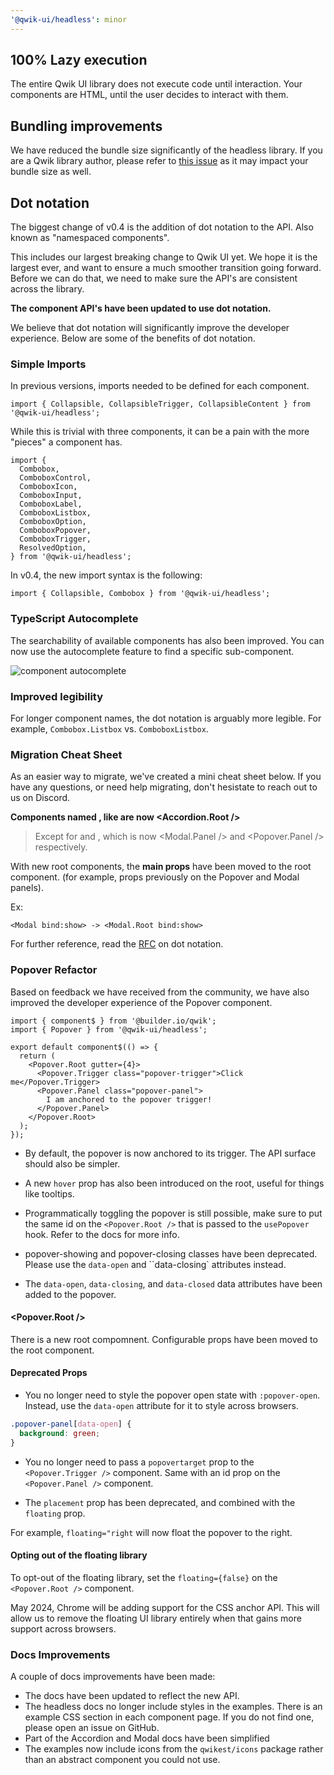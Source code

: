 ```yaml
---
'@qwik-ui/headless': minor
---
```


## 100% Lazy execution

The entire Qwik UI library does not execute code until interaction. Your components are HTML, until the user decides to interact with them.

## Bundling improvements

We have reduced the bundle size significantly of the headless library. If you are a Qwik library author, please refer to [this issue](https://github.com/QwikDev/qwik/issues/5473) as it may impact your bundle size as well.

## Dot notation

The biggest change of v0.4 is the addition of dot notation to the API. Also known as "namespaced components".

This includes our largest breaking change to Qwik UI yet. We hope it is the largest ever, and want to ensure a much smoother transition going forward. Before we can do that, we need to make sure the API's are consistent across the library.

**The component API's have been updated to use dot notation.**

We believe that dot notation will significantly improve the developer experience. Below are some of the benefits of dot notation.

### Simple Imports

In previous versions, imports needed to be defined for each component.

```tsx
import { Collapsible, CollapsibleTrigger, CollapsibleContent } from '@qwik-ui/headless';
```

While this is trivial with three components, it can be a pain with the more "pieces" a component has.

```tsx
import {
  Combobox,
  ComboboxControl,
  ComboboxIcon,
  ComboboxInput,
  ComboboxLabel,
  ComboboxListbox,
  ComboboxOption,
  ComboboxPopover,
  ComboboxTrigger,
  ResolvedOption,
} from '@qwik-ui/headless';
```

In v0.4, the new import syntax is the following:

```tsx
import { Collapsible, Combobox } from '@qwik-ui/headless';
```

### TypeScript Autocomplete

The searchability of available components has also been improved. You can now use the autocomplete feature to find a specific sub-component.

![component autocomplete](https://imgur.com/ccipLo3)

### Improved legibility

For longer component names, the dot notation is arguably more legible. For example, `Combobox.Listbox` vs. `ComboboxListbox`.

### Migration Cheat Sheet

As an easier way to migrate, we've created a mini cheat sheet below. If you have any questions, or need help migrating, don't hesistate to reach out to us on Discord.

**Components named <Component>, like <Accordion> are now <Accordion.Root />**

> Except for <Modal> and <Popover>, which is now <Modal.Panel /> and <Popover.Panel /> respectively.

With new root components, the **main props** have been moved to the root component. (for example, props previously on the Popover and Modal panels).

Ex:

```
<Modal bind:show> -> <Modal.Root bind:show>
```

For further reference, read the [RFC](https://github.com/qwikifiers/qwik-ui/issues/700) on dot notation.

### Popover Refactor

Based on feedback we have received from the community, we have also improved the developer experience of the Popover component.

```tsx
import { component$ } from '@builder.io/qwik';
import { Popover } from '@qwik-ui/headless';

export default component$(() => {
  return (
    <Popover.Root gutter={4}>
      <Popover.Trigger class="popover-trigger">Click me</Popover.Trigger>
      <Popover.Panel class="popover-panel">
        I am anchored to the popover trigger!
      </Popover.Panel>
    </Popover.Root>
  );
});
```

- By default, the popover is now anchored to its trigger. The API surface should also be simpler.

- A new `hover` prop has also been introduced on the root, useful for things like tooltips.

- Programmatically toggling the popover is still possible, make sure to put the same id on the `<Popover.Root />` that is passed to the `usePopover` hook. Refer to the docs for more info.

- popover-showing and popover-closing classes have been deprecated. Please use the `data-open` and ``data-closing` attributes instead.

- The `data-open`, `data-closing`, and `data-closed` data attributes have been added to the popover.

#### <Popover.Root />

There is a new root compomnent. Configurable props have been moved to the root component.

#### Deprecated Props

- You no longer need to style the popover open state with `:popover-open`. Instead, use the `data-open` attribute for it to style across browsers.

```css
.popover-panel[data-open] {
  background: green;
}
```

- You no longer need to pass a `popovertarget` prop to the `<Popover.Trigger />` component. Same with an id prop on the `<Popover.Panel />` component.

- The `placement` prop has been deprecated, and combined with the `floating` prop.

For example, `floating="right` will now float the popover to the right.

#### Opting out of the floating library

To opt-out of the floating library, set the `floating={false}` on the `<Popover.Root />` component.

May 2024, Chrome will be adding support for the CSS anchor API. This will allow us to remove the floating UI library entirely when that gains more support across browsers.

### Docs Improvements

A couple of docs improvements have been made:

- The docs have been updated to reflect the new API.
- The headless docs no longer include styles in the examples. There is an example CSS section in each component page. If you do not find one, please open an issue on GitHub.
- Part of the Accordion and Modal docs have been simplified
- The examples now include icons from the `qwikest/icons` package rather than an abstract component you could not use.
